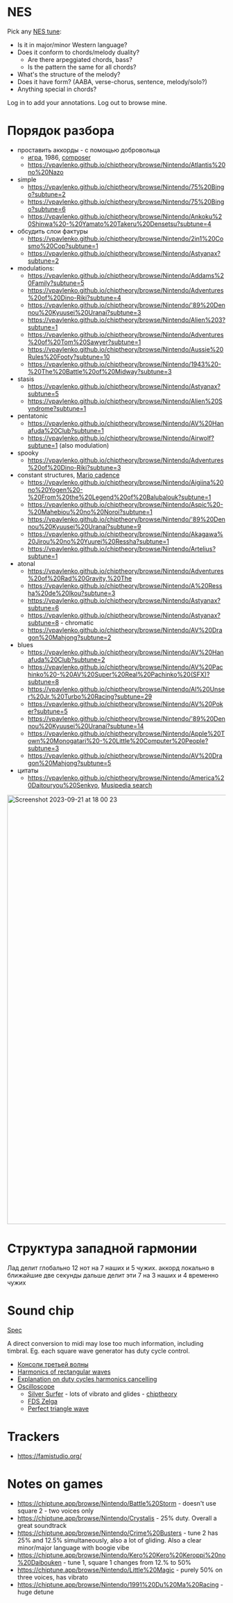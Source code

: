 # NES

Pick any [NES tune](https://vpavlenko.github.io/chiptheory/):
- Is it in major/minor Western language?
- Does it conform to chords/melody duality?
   - Are there arpeggiated chords, bass?
   - Is the pattern the same for all chords?
- What's the structure of the melody?
- Does it have form? (AABA, verse-chorus, sentence, melody/solo?)
- Anything special in chords?

Log in to add your annotations. Log out to browse mine.

# Порядок разбора
- проставить аккорды - с помощью добровольца
   - [игра](https://www.youtube.com/watch?v=W1nPX5zn0lY), 1986, [composer](https://en.wikipedia.org/wiki/Naoki_Kodaka)
   - https://vpavlenko.github.io/chiptheory/browse/Nintendo/Atlantis%20no%20Nazo
- simple
   - https://vpavlenko.github.io/chiptheory/browse/Nintendo/75%20Bingo?subtune=2
   - https://vpavlenko.github.io/chiptheory/browse/Nintendo/75%20Bingo?subtune=6
   - https://vpavlenko.github.io/chiptheory/browse/Nintendo/Ankoku%20Shinwa%20-%20Yamato%20Takeru%20Densetsu?subtune=4
- обсудить слои фактуры
   - https://vpavlenko.github.io/chiptheory/browse/Nintendo/2in1%20Cosmo%20Cop?subtune=1
   - https://vpavlenko.github.io/chiptheory/browse/Nintendo/Astyanax?subtune=2
- modulations:
   - https://vpavlenko.github.io/chiptheory/browse/Nintendo/Addams%20Family?subtune=5
   - https://vpavlenko.github.io/chiptheory/browse/Nintendo/Adventures%20of%20Dino-Riki?subtune=4
   - https://vpavlenko.github.io/chiptheory/browse/Nintendo/'89%20Dennou%20Kyuusei%20Uranai?subtune=3
   - https://vpavlenko.github.io/chiptheory/browse/Nintendo/Alien%203?subtune=1
   - https://vpavlenko.github.io/chiptheory/browse/Nintendo/Adventures%20of%20Tom%20Sawyer?subtune=1
   - https://vpavlenko.github.io/chiptheory/browse/Nintendo/Aussie%20Rules%20Footy?subtune=10
   - https://vpavlenko.github.io/chiptheory/browse/Nintendo/1943%20-%20The%20Battle%20of%20Midway?subtune=3
- stasis
   - https://vpavlenko.github.io/chiptheory/browse/Nintendo/Astyanax?subtune=5
   - https://vpavlenko.github.io/chiptheory/browse/Nintendo/Alien%20Syndrome?subtune=1
- pentatonic
   - https://vpavlenko.github.io/chiptheory/browse/Nintendo/AV%20Hanafuda%20Club?subtune=1
   - https://vpavlenko.github.io/chiptheory/browse/Nintendo/Airwolf?subtune=1 (also modulation)
- spooky
   - https://vpavlenko.github.io/chiptheory/browse/Nintendo/Adventures%20of%20Dino-Riki?subtune=3
- constant structures, [Mario cadence](https://www.youtube.com/watch?v=ONB8CUFIAB8)
   - https://vpavlenko.github.io/chiptheory/browse/Nintendo/Aigiina%20no%20Yogen%20-%20From%20the%20Legend%20of%20Balubalouk?subtune=1
   - https://vpavlenko.github.io/chiptheory/browse/Nintendo/Aspic%20-%20Mahebiou%20no%20Noroi?subtune=1
   - https://vpavlenko.github.io/chiptheory/browse/Nintendo/'89%20Dennou%20Kyuusei%20Uranai?subtune=9
   - https://vpavlenko.github.io/chiptheory/browse/Nintendo/Akagawa%20Jirou%20no%20Yuurei%20Ressha?subtune=1
   - https://vpavlenko.github.io/chiptheory/browse/Nintendo/Artelius?subtune=1
- atonal
   - https://vpavlenko.github.io/chiptheory/browse/Nintendo/Adventures%20of%20Rad%20Gravity,%20The
   - https://vpavlenko.github.io/chiptheory/browse/Nintendo/A%20Ressha%20de%20Ikou?subtune=3
   - https://vpavlenko.github.io/chiptheory/browse/Nintendo/Astyanax?subtune=6
   - https://vpavlenko.github.io/chiptheory/browse/Nintendo/Astyanax?subtune=8 - chromatic
   - https://vpavlenko.github.io/chiptheory/browse/Nintendo/AV%20Dragon%20Mahjong?subtune=2
- blues
   - https://vpavlenko.github.io/chiptheory/browse/Nintendo/AV%20Hanafuda%20Club?subtune=2
   - https://vpavlenko.github.io/chiptheory/browse/Nintendo/AV%20Pachinko%20-%20AV%20Super%20Real%20Pachinko%20(SFX)?subtune=8
   - https://vpavlenko.github.io/chiptheory/browse/Nintendo/Al%20Unser%20Jr.%20Turbo%20Racing?subtune=29
   - https://vpavlenko.github.io/chiptheory/browse/Nintendo/AV%20Poker?subtune=5
   - https://vpavlenko.github.io/chiptheory/browse/Nintendo/'89%20Dennou%20Kyuusei%20Uranai?subtune=14
   - https://vpavlenko.github.io/chiptheory/browse/Nintendo/Apple%20Town%20Monogatari%20-%20Little%20Computer%20People?subtune=3
   - https://vpavlenko.github.io/chiptheory/browse/Nintendo/AV%20Dragon%20Mahjong?subtune=5
- цитаты
   - https://vpavlenko.github.io/chiptheory/browse/Nintendo/America%20Daitouryou%20Senkyo, [Musipedia search](https://www.musipedia.org/result.html?sourceid=melody-url&tx_mpsearch_pi1%5bsubmit_button%5d=Search&tx_mpsearch_pi1%5bpc%5d=lilyc%27%278+b%278+c%27%278+g%274.+e%274.+d%278+cis%278+d%278+a%274.+&filtertext=&coll=m&onlymatchfrom=0.3)

<img width="988" alt="Screenshot 2023-09-21 at 18 00 23" src="https://github.com/vpavlenko/study-music/assets/1491908/d8e7f2bf-c980-471f-b0e1-09d1e903c67b">


# Структура западной гармонии

Лад делит глобально 12 нот на 7 наших и 5 чужих. аккорд локально в ближайшие две секунды дальше делит эти 7 на 3 наших и 4 временно чужих

# Sound chip

[Spec](https://www.nesdev.org/2A03%20technical%20reference.txt)

A direct conversion to midi may lose too much information, including timbral. Eg. each square wave generator has duty cycle control.

- [Консоли третьей волны](https://en.wikipedia.org/wiki/Home_video_game_console)
- [Harmonics of rectangular waves](https://pages.uoregon.edu/emi/14.php)
- [Explanation on duty cycles harmonics cancelling](https://wigglewave.wordpress.com/2014/08/16/pulse-waveforms-and-harmonics/)
- [Oscilloscope](https://www.youtube.com/watch?v=OfrEoEQpPrI&list=PLeQUY34t8UPlJqQ1iJcw2h_gEIUtBqAr0) 
   - [Silver Surfer](https://www.youtube.com/watch?v=Mi7l8ZIrG8s) - lots of vibrato and glides - [chiptheory](https://vpavlenko.github.io/chiptheory/browse/Nintendo/Silver%20Surfer?subtune=4)
   - [FDS Zelga](https://www.youtube.com/watch?v=-CPrdomMoA4)
   - [Perfect triangle wave](https://www.youtube.com/watch?v=8RrQrATnXXY)
  

# Trackers

- https://famistudio.org/

# Notes on games

- https://chiptune.app/browse/Nintendo/Battle%20Storm - doesn't use square 2 - two voices only
- https://chiptune.app/browse/Nintendo/Crystalis - 25% duty. Overall a great soundtrack
- https://chiptune.app/browse/Nintendo/Crime%20Busters - tune 2 has 25% and 12.5% simultaneously, also a lot of gliding. Also a clear minor/major language with boogie vibe
- https://chiptune.app/browse/Nintendo/Kero%20Kero%20Keroppi%20no%20Daibouken - tune 1, square 1 changes from 12.% to 50%
- https://chiptune.app/browse/Nintendo/Little%20Magic - purely 50% on three voices, has vibrato
- https://chiptune.app/browse/Nintendo/1991%20Du%20Ma%20Racing - huge detune
